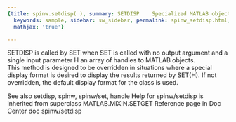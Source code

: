 ```yaml
---
{title: spinw.setdisp( ), summary: SETDISP    Specialized MATLAB object property display.,
  keywords: sample, sidebar: sw_sidebar, permalink: spinw_setdisp.html, folder: spinw,
  mathjax: 'true'}

---
```

   SETDISP is called by SET when SET is called with no output argument 
   and a single input parameter H an array of handles to MATLAB objects.  
   This method is designed to be overridden in situations where a
   special display format is desired to display the results returned by
   SET(H).  If not overridden, the default display format for the class
   is used.
 
   See also setdisp, spinw, spinw/set, handle
Help for spinw/setdisp is inherited from superclass MATLAB.MIXIN.SETGET
   Reference page in Doc Center
      doc spinw/setdisp

